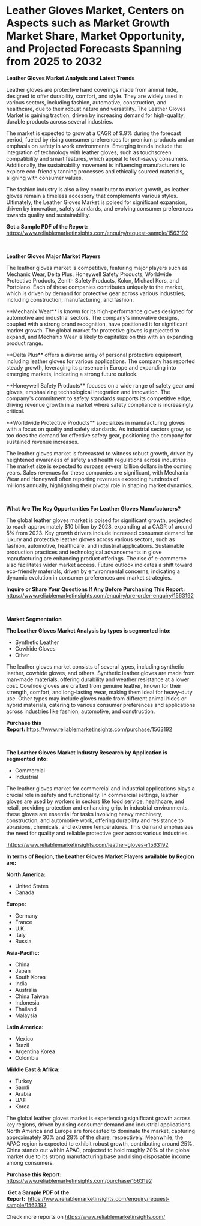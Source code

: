 <p><h1>Leather Gloves Market, Centers on Aspects such as Market Growth Market Share, Market Opportunity, and Projected Forecasts Spanning from 2025 to 2032</h1></p><p><strong>Leather Gloves Market Analysis and Latest Trends</strong></p>
<p><p>Leather gloves are protective hand coverings made from animal hide, designed to offer durability, comfort, and style. They are widely used in various sectors, including fashion, automotive, construction, and healthcare, due to their robust nature and versatility. The Leather Gloves Market is gaining traction, driven by increasing demand for high-quality, durable products across several industries.</p><p>The market is expected to grow at a CAGR of 9.9% during the forecast period, fueled by rising consumer preferences for premium products and an emphasis on safety in work environments. Emerging trends include the integration of technology with leather gloves, such as touchscreen compatibility and smart features, which appeal to tech-savvy consumers. Additionally, the sustainability movement is influencing manufacturers to explore eco-friendly tanning processes and ethically sourced materials, aligning with consumer values.</p><p>The fashion industry is also a key contributor to market growth, as leather gloves remain a timeless accessory that complements various styles. Ultimately, the Leather Gloves Market is poised for significant expansion, driven by innovation, safety standards, and evolving consumer preferences towards quality and sustainability.</p></p>
<p><strong>Get a Sample PDF of the Report:&nbsp;</strong> <a href="https://www.reliablemarketinsights.com/enquiry/request-sample/1563192?utm_campaign=2004&utm_medium=2&utm_source=Github&utm_content=ia&utm_term=22022025&utm_id=leather-gloves">https://www.reliablemarketinsights.com/enquiry/request-sample/1563192</a></p>
<p>&nbsp;</p>
<p><strong>Leather Gloves Major Market Players</strong></p>
<p><p>The leather gloves market is competitive, featuring major players such as Mechanix Wear, Delta Plus, Honeywell Safety Products, Worldwide Protective Products, Zenith Safety Products, Kolon, Michael Kors, and Portolano. Each of these companies contributes uniquely to the market, which is driven by demand for protective gear across various industries, including construction, manufacturing, and fashion.</p><p>**Mechanix Wear** is known for its high-performance gloves designed for automotive and industrial sectors. The company's innovative designs, coupled with a strong brand recognition, have positioned it for significant market growth. The global market for protective gloves is projected to expand, and Mechanix Wear is likely to capitalize on this with an expanding product range.</p><p>**Delta Plus** offers a diverse array of personal protective equipment, including leather gloves for various applications. The company has reported steady growth, leveraging its presence in Europe and expanding into emerging markets, indicating a strong future outlook.</p><p>**Honeywell Safety Products** focuses on a wide range of safety gear and gloves, emphasizing technological integration and innovation. The company's commitment to safety standards supports its competitive edge, driving revenue growth in a market where safety compliance is increasingly critical.</p><p>**Worldwide Protective Products** specializes in manufacturing gloves with a focus on quality and safety standards. As industrial sectors grow, so too does the demand for effective safety gear, positioning the company for sustained revenue increases.</p><p>The leather gloves market is forecasted to witness robust growth, driven by heightened awareness of safety and health regulations across industries. The market size is expected to surpass several billion dollars in the coming years. Sales revenues for these companies are significant, with Mechanix Wear and Honeywell often reporting revenues exceeding hundreds of millions annually, highlighting their pivotal role in shaping market dynamics.</p></p>
<p>&nbsp;</p>
<p><strong>What Are The Key Opportunities For Leather Gloves Manufacturers?</strong></p>
<p><p>The global leather gloves market is poised for significant growth, projected to reach approximately $10 billion by 2028, expanding at a CAGR of around 5% from 2023. Key growth drivers include increased consumer demand for luxury and protective leather gloves across various sectors, such as fashion, automotive, healthcare, and industrial applications. Sustainable production practices and technological advancements in glove manufacturing are enhancing product offerings. The rise of e-commerce also facilitates wider market access. Future outlook indicates a shift toward eco-friendly materials, driven by environmental concerns, indicating a dynamic evolution in consumer preferences and market strategies.</p></p>
<p><strong>Inquire or Share Your Questions If Any Before Purchasing This Report:</strong> <a href="https://www.reliablemarketinsights.com/enquiry/pre-order-enquiry/1563192?utm_campaign=2004&utm_medium=2&utm_source=Github&utm_content=ia&utm_term=22022025&utm_id=leather-gloves">https://www.reliablemarketinsights.com/enquiry/pre-order-enquiry/1563192</a></p>
<p>&nbsp;</p>
<p><strong>Market Segmentation</strong></p>
<p><strong>The Leather Gloves Market Analysis by types is segmented into:</strong></p>
<p><ul><li>Synthetic Leather</li><li>Cowhide Gloves</li><li>Other</li></ul></p>
<p><p>The leather gloves market consists of several types, including synthetic leather, cowhide gloves, and others. Synthetic leather gloves are made from man-made materials, offering durability and weather resistance at a lower cost. Cowhide gloves are crafted from genuine leather, known for their strength, comfort, and long-lasting wear, making them ideal for heavy-duty use. Other types may include gloves made from different animal hides or hybrid materials, catering to various consumer preferences and applications across industries like fashion, automotive, and construction.</p></p>
<p><strong>Purchase this Report:&nbsp;</strong><a href="https://www.reliablemarketinsights.com/purchase/1563192?utm_campaign=2004&utm_medium=2&utm_source=Github&utm_content=ia&utm_term=22022025&utm_id=leather-gloves">https://www.reliablemarketinsights.com/purchase/1563192</a></p>
<p>&nbsp;</p>
<p><strong>The Leather Gloves Market Industry Research by Application is segmented into:</strong></p>
<p><ul><li>Commercial</li><li>Industrial</li></ul></p>
<p><p>The leather gloves market for commercial and industrial applications plays a crucial role in safety and functionality. In commercial settings, leather gloves are used by workers in sectors like food service, healthcare, and retail, providing protection and enhancing grip. In industrial environments, these gloves are essential for tasks involving heavy machinery, construction, and automotive work, offering durability and resistance to abrasions, chemicals, and extreme temperatures. This demand emphasizes the need for quality and reliable protective gear across various industries.</p></p>
<p><a href="https://www.reliablemarketinsights.com/leather-gloves-r1563192?utm_campaign=2004&utm_medium=2&utm_source=Github&utm_content=ia&utm_term=22022025&utm_id=leather-gloves">&nbsp;https://www.reliablemarketinsights.com/leather-gloves-r1563192</a></p>
<p><strong>In terms of Region, the Leather Gloves Market Players available by Region are:</strong></p>
<p>
    <p> <strong> North America: </strong>
        <ul>
            <li>United States</li>
            <li>Canada</li>
        </ul>
        </p> 
    <p> <strong> Europe: </strong>
        <ul>
            <li>Germany</li>
            <li>France</li>
            <li>U.K.</li>
            <li>Italy</li>
            <li>Russia</li>
        </ul>
        </p> 
    <p> <strong> Asia-Pacific: </strong>
        <ul>
            <li>China</li>
            <li>Japan</li>
            <li>South Korea</li>
            <li>India</li>
            <li>Australia</li>
            <li>China Taiwan</li>
            <li>Indonesia</li>
            <li>Thailand</li>
            <li>Malaysia</li>
        </ul>
        </p> 
    <p> <strong> Latin America: </strong>
        <ul>
            <li>Mexico</li>
            <li>Brazil</li>
            <li>Argentina Korea</li>
            <li>Colombia</li>
        </ul>
        </p> 
    <p> <strong> Middle East & Africa: </strong>
        <ul>
            <li>Turkey</li>
            <li>Saudi</li>
            <li>Arabia</li>
            <li>UAE</li>
            <li>Korea</li>
        </ul>
    </p>
    </p>
<p><p>The global leather gloves market is experiencing significant growth across key regions, driven by rising consumer demand and industrial applications. North America and Europe are forecasted to dominate the market, capturing approximately 30% and 28% of the share, respectively. Meanwhile, the APAC region is expected to exhibit robust growth, contributing around 25%. China stands out within APAC, projected to hold roughly 20% of the global market due to its strong manufacturing base and rising disposable income among consumers.</p></p>
<p><strong>Purchase this Report: </strong><a href="https://www.reliablemarketinsights.com/purchase/1563192?utm_campaign=2004&utm_medium=2&utm_source=Github&utm_content=ia&utm_term=22022025&utm_id=leather-gloves">https://www.reliablemarketinsights.com/purchase/1563192</a></p>
<p>&nbsp;<strong>Get a Sample PDF of the Report:&nbsp;&nbsp;</strong><a href="https://www.reliablemarketinsights.com/enquiry/request-sample/1563192?utm_campaign=2004&utm_medium=2&utm_source=Github&utm_content=ia&utm_term=22022025&utm_id=leather-gloves">https://www.reliablemarketinsights.com/enquiry/request-sample/1563192</a></p>
<p><strong></strong></p>
<p>Check more reports on <a href="https://www.reliablemarketinsights.com/?utm_campaign=2004&utm_medium=2&utm_source=Github&utm_content=ia&utm_term=22022025&utm_id=leather-gloves">https://www.reliablemarketinsights.com/</a></p>